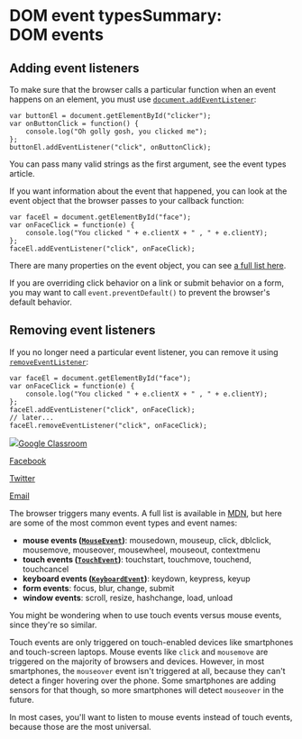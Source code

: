 DOM event typesSummary: DOM events
===================

Adding event listeners
----------------------

To make sure that the browser calls a particular function when an event happens on an element, you must use [`document.addEventListener`](https://developer.mozilla.org/en-US/docs/Web/API/EventTarget.addEventListener):

```
var buttonEl = document.getElementById("clicker");
var onButtonClick = function() {
    console.log("Oh golly gosh, you clicked me");
};
buttonEl.addEventListener("click", onButtonClick);
```

You can pass many valid strings as the first argument, see the event types article.

If you want information about the event that happened, you can look at the event object that the browser passes to your callback function:

```
var faceEl = document.getElementById("face");
var onFaceClick = function(e) {
    console.log("You clicked " + e.clientX + " , " + e.clientY);
};
faceEl.addEventListener("click", onFaceClick);
```

There are many properties on the event object, you can see [a full list here](https://developer.mozilla.org/en-US/docs/Web/API/Event).

If you are overriding click behavior on a link or submit behavior on a form, you may want to call `event.preventDefault()` to prevent the browser's default behavior.

Removing event listeners
------------------------

If you no longer need a particular event listener, you can remove it using [`removeEventListener`](https://developer.mozilla.org/en-US/docs/Web/API/EventTarget/removeEventListener):

```
var faceEl = document.getElementById("face");
var onFaceClick = function(e) {
    console.log("You clicked " + e.clientX + " , " + e.clientY);
};
faceEl.addEventListener("click", onFaceClick);
// later...
faceEl.removeEventListener("click", onFaceClick);
```

[![](https://cdn.kastatic.org/images/google_classroom_logo_light_square_36.svg)Google Classroom](https://www.khanacademy.org/computing/computer-programming/html-css-js/html-js-dom-events/a/dom-event-types)[](https://www.khanacademy.org/computing/computer-programming/html-css-js/html-js-dom-events/a/dom-event-types)

[Facebook](https://www.khanacademy.org/computing/computer-programming/html-css-js/html-js-dom-events/a/dom-event-types)[](https://www.khanacademy.org/computing/computer-programming/html-css-js/html-js-dom-events/a/dom-event-types)

[Twitter](https://www.khanacademy.org/computing/computer-programming/html-css-js/html-js-dom-events/a/dom-event-types)

[](mailto:?Subject=I%20just%20learned%20about%20DOM%20event%20types&Body=You%20can%20learn%20about%20it%2C%20too.%20Check%20out%20https%3A%2F%2Fwww.khanacademy.org%2Fcomputing%2Fcomputer-programming%2Fhtml-css-js%2Fhtml-js-dom-events%2Fa%2Fdom-event-types)

[Email](mailto:?Subject=I%20just%20learned%20about%20DOM%20event%20types&Body=You%20can%20learn%20about%20it%2C%20too.%20Check%20out%20https%3A%2F%2Fwww.khanacademy.org%2Fcomputing%2Fcomputer-programming%2Fhtml-css-js%2Fhtml-js-dom-events%2Fa%2Fdom-event-types)

The browser triggers many events. A full list is available in [MDN](https://developer.mozilla.org/en-US/docs/Web/Events), but here are some of the most common event types and event names:

-   **mouse events ([`MouseEvent`](https://developer.mozilla.org/en-US/docs/Web/API/MouseEvent))**: mousedown, mouseup, click, dblclick, mousemove, mouseover, mousewheel, mouseout, contextmenu
-   **touch events ([`TouchEvent`](https://developer.mozilla.org/en-US/docs/Web/API/TouchEvent))**: touchstart, touchmove, touchend, touchcancel
-   **keyboard events ([`KeyboardEvent`](https://developer.mozilla.org/en-US/docs/Web/API/KeyboardEvent))**: keydown, keypress, keyup
-   **form events**: focus, blur, change, submit
-   **window events**: scroll, resize, hashchange, load, unload

You might be wondering when to use touch events versus mouse events, since they're so similar.

Touch events are only triggered on touch-enabled devices like smartphones and touch-screen laptops. Mouse events like `click` and `mousemove` are triggered on the majority of browsers and devices. However, in most smartphones, the `mouseover` event isn't triggered at all, because they can't detect a finger hovering over the phone. Some smartphones are adding sensors for that though, so more smartphones will detect `mouseover` in the future.

In most cases, you'll want to listen to mouse events instead of touch events, because those are the most universal.